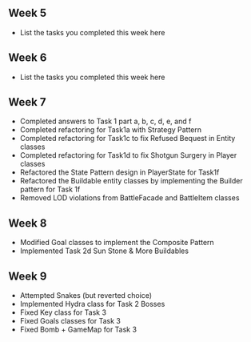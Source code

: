 ## Week 5

- List the tasks you completed this week here

## Week 6

- List the tasks you completed this week here

## Week 7

- Completed answers to Task 1 part a, b, c, d, e, and f
- Completed refactoring for Task1a with Strategy Pattern
- Completed refactoring for Task1c to fix Refused Bequest in Entity classes
- Completed refactoring for Task1d to fix Shotgun Surgery in Player classes
- Refactored the State Pattern design in PlayerState for Task1f
- Refactored the Buildable entity classes by implementing the Builder pattern for Task 1f
- Removed LOD violations from BattleFacade and BattleItem classes

## Week 8

- Modified Goal classes to implement the Composite Pattern
- Implemented Task 2d Sun Stone & More Buildables

## Week 9

- Attempted Snakes (but reverted choice)
- Implemented Hydra class for Task 2 Bosses
- Fixed Key class for Task 3
- Fixed Goals classes for Task 3
- Fixed Bomb + GameMap for Task 3
